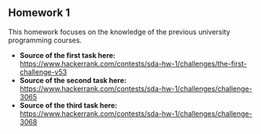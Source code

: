 ## Homework 1
This homework focuses on the knowledge of the previous university programming courses.
- **Source of the first task here:** https://www.hackerrank.com/contests/sda-hw-1/challenges/the-first-challenge-v53 
- **Source of the second task here:** https://www.hackerrank.com/contests/sda-hw-1/challenges/challenge-3065
- **Source of the third task here:** https://www.hackerrank.com/contests/sda-hw-1/challenges/challenge-3068

